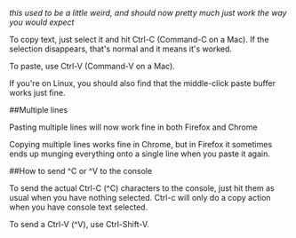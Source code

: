 
<!--
.. title: How do I copy and paste from PythonAnywhere consoles?
.. slug: CopyAndPaste
.. date: 2015-05-13 14:35:28 UTC+01:00
.. tags:
.. category:
.. link:
.. description:
.. type: text
-->



*this used to be a little weird, and should now pretty much just work the way you would expect*

To copy text, just select it and hit Ctrl-C (Command-C on a Mac). If the selection disappears, that's normal and it means it's worked. 

To paste, use Ctrl-V (Command-V on a Mac). 

If you're on Linux, you should also find that the middle-click paste buffer works just fine. 


##Multiple lines


Pasting multiple lines will now work fine in both Firefox and Chrome 

Copying multiple lines works fine in Chrome, but in Firefox it sometimes ends up munging everything onto a single line when you paste it again. 


##How to send ^C or ^V to the console


To send the actual Ctrl-C (^C) characters to the console, just hit them as usual when you have nothing selected. Ctrl-c will only do a copy action when you have console text selected. 

To send a Ctrl-V (^V), use Ctrl-Shift-V. 
